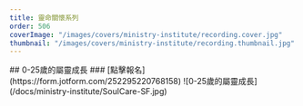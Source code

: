 ```yaml
---
title: 靈命關懷系列
order: 506
coverImage: "/images/covers/ministry-institute/recording.cover.jpg"
thumbnail: "/images/covers/ministry-institute/recording.thumbnail.jpg"
---
```


<div class="text-center">
## 0-25歲的屬靈成長
### [點擊報名](https://form.jotform.com/252295220768158)
![0-25歲的屬靈成長](/docs/ministry-institute/SoulCare-SF.jpg) 
</div>

